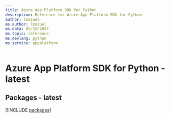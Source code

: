 ```yaml
---
title: Azure App Platform SDK for Python
description: Reference for Azure App Platform SDK for Python
author: lmazuel
ms.author: lmazuel
ms.data: 05/15/2023
ms.topic: reference
ms.devlang: python
ms.service: appplatform
---
```

# Azure App Platform SDK for Python - latest
## Packages - latest
[!INCLUDE [packages](app-platform-index.md)]